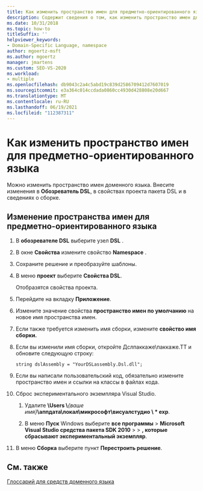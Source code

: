 ```yaml
---
title: Как изменить пространство имен для предметно-ориентированного языка
description: Содержит сведения о том, как изменить пространство имен для предметно-ориентированного языка.
ms.date: 10/31/2018
ms.topic: how-to
titleSuffix: ''
helpviewer_keywords:
- Domain-Specific Language, namespace
author: mgoertz-msft
ms.author: mgoertz
manager: jmartens
ms.custom: SEO-VS-2020
ms.workload:
- multiple
ms.openlocfilehash: db9043c2a4c5abd19c839d2586709412d7607019
ms.sourcegitcommit: e3a364c014ccdada0860cc4930d428808e20d667
ms.translationtype: MT
ms.contentlocale: ru-RU
ms.lasthandoff: 06/19/2021
ms.locfileid: "112387311"
---
```

# <a name="how-to-change-the-namespace-of-a-domain-specific-language"></a>Как изменить пространство имен для предметно-ориентированного языка

Можно изменить пространство имен доменного языка. Внесите изменения в **Обозреватель DSL**, в свойствах проекта пакета DSL и в сведениях о сборке.

## <a name="to-change-the-namespace-of-a-domain-specific-language"></a>Изменение пространства имен для предметно-ориентированного языка

1. В **обозревателе DSL** выберите узел **DSL** .

2. В окне **Свойства** измените свойство **Namespace** .

3. Сохраните решение и преобразуйте шаблоны.

4. В меню **проект** выберите **Свойства DSL**.

   Отобразятся свойства проекта.

5. Перейдите на вкладку **Приложение**.

6. Измените значение свойства **пространство имен по умолчанию** на новое имя пространства имен.

7. Если также требуется изменить имя сборки, измените **свойство имя сборки.**

8. Если вы изменили имя сборки, откройте Дслпаккаже\паккаже.ТТ и обновите следующую строку:

   `string dslAssembly = "YourDSLassembly.Dsl.dll";`

9. Если вы написали пользовательский код, обязательно измените пространство имен и ссылки на классы в файлах кода.

10. Сброс экспериментального экземпляра Visual Studio.

    1. Удалите **\Users \\**_{ваше имя}_**\аппдата\локал\микрософт\висуалстудио \\ \* exp**.

    2. В меню **Пуск** Windows выберите **все программы**  >  **Microsoft Visual Studio средства пакета SDK 2010**  >    >  **, которые сбрасывают экспериментальный экземпляр**.

11. В меню **Сборка** выберите пункт **Перестроить решение**.

## <a name="see-also"></a>См. также

[Глоссарий для средств доменного языка](/previous-versions/bb126564(v=vs.100))